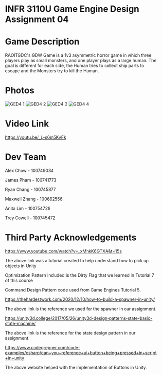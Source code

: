 # INFR 3110U Game Engine Design Assignment 04

# Game Description
RAOITGDC's GDW Game is a 1v3 asymmetric horror game in which three players play as small monsters, and one player plays as a large human. 
The goal is different for each side, the Human tries to collect ship parts to escape and the Monsters try to kill the Human.

# Photos
![GED4 1](https://user-images.githubusercontent.com/56273694/143519967-72144ff7-64bf-4975-a375-4782641e693c.png)
![GED4 2](https://user-images.githubusercontent.com/56273694/143519998-c420381c-4580-41e8-97d9-87f99717d49e.png)
![GED4 3](https://user-images.githubusercontent.com/56273694/143520023-6cf26861-276b-4bd1-921a-38fc07be292a.png)
![GED4 4](https://user-images.githubusercontent.com/56273694/143520045-cd993a84-db8b-4058-88df-7fb0200596d7.png)

# Video Link
https://youtu.be/_L-s6m5KvFk

# Dev Team
Alex Chow - 100749034

James Pham - 100741773

Ryan Chang - 100745877

Maxwell Zhang - 100692556

Anita Lim - 100754729

Trey Cowell - 100745472

# Third Party Acknowledgements

https://www.youtube.com/watch?v=_xMhkK6GTXA&t=15s

The above link was a tutorial created to help understand how to pick up objects in Unity

Optimization Pattern included is the Dirty Flag that we learned in Tutorial 7 of this course

Command Design Pattern code used from Game Engines Tutorial 5.

https://thehardestwork.com/2020/12/10/how-to-build-a-spawner-in-unity/

The above link is the reference we used for the spawner in our assignment.

https://unity3d.college/2017/05/26/unity3d-design-patterns-state-basic-state-machine/

The above link is the reference for the state design pattern in our assignment.

https://www.codegrepper.com/code-examples/csharp/can+you+reference+ui+button+being+pressed+in+script+in+unity

The above website helped with the implementation of Buttons in Unity.
